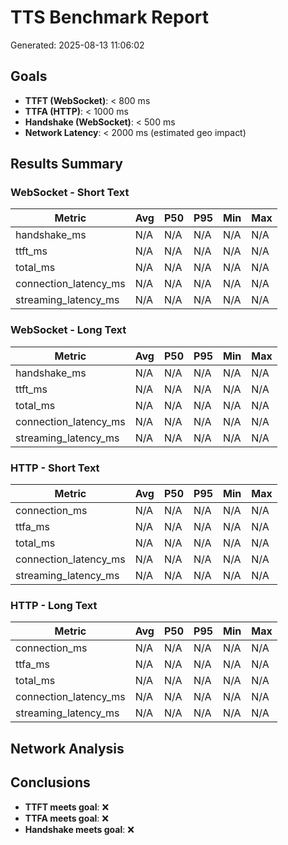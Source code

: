 # TTS Benchmark Report
Generated: 2025-08-13 11:06:02

## Goals
- **TTFT (WebSocket)**: < 800 ms
- **TTFA (HTTP)**: < 1000 ms  
- **Handshake (WebSocket)**: < 500 ms
- **Network Latency**: < 2000 ms (estimated geo impact)

## Results Summary

### WebSocket - Short Text
| Metric | Avg | P50 | P95 | Min | Max |
|--------|-----|-----|-----|-----|-----|
| handshake_ms | N/A | N/A | N/A | N/A | N/A |
| ttft_ms | N/A | N/A | N/A | N/A | N/A |
| total_ms | N/A | N/A | N/A | N/A | N/A |
| connection_latency_ms | N/A | N/A | N/A | N/A | N/A |
| streaming_latency_ms | N/A | N/A | N/A | N/A | N/A |

### WebSocket - Long Text
| Metric | Avg | P50 | P95 | Min | Max |
|--------|-----|-----|-----|-----|-----|
| handshake_ms | N/A | N/A | N/A | N/A | N/A |
| ttft_ms | N/A | N/A | N/A | N/A | N/A |
| total_ms | N/A | N/A | N/A | N/A | N/A |
| connection_latency_ms | N/A | N/A | N/A | N/A | N/A |
| streaming_latency_ms | N/A | N/A | N/A | N/A | N/A |

### HTTP - Short Text
| Metric | Avg | P50 | P95 | Min | Max |
|--------|-----|-----|-----|-----|-----|
| connection_ms | N/A | N/A | N/A | N/A | N/A |
| ttfa_ms | N/A | N/A | N/A | N/A | N/A |
| total_ms | N/A | N/A | N/A | N/A | N/A |
| connection_latency_ms | N/A | N/A | N/A | N/A | N/A |
| streaming_latency_ms | N/A | N/A | N/A | N/A | N/A |

### HTTP - Long Text
| Metric | Avg | P50 | P95 | Min | Max |
|--------|-----|-----|-----|-----|-----|
| connection_ms | N/A | N/A | N/A | N/A | N/A |
| ttfa_ms | N/A | N/A | N/A | N/A | N/A |
| total_ms | N/A | N/A | N/A | N/A | N/A |
| connection_latency_ms | N/A | N/A | N/A | N/A | N/A |
| streaming_latency_ms | N/A | N/A | N/A | N/A | N/A |

## Network Analysis

## Conclusions
- **TTFT meets goal**: ❌
- **TTFA meets goal**: ❌
- **Handshake meets goal**: ❌
